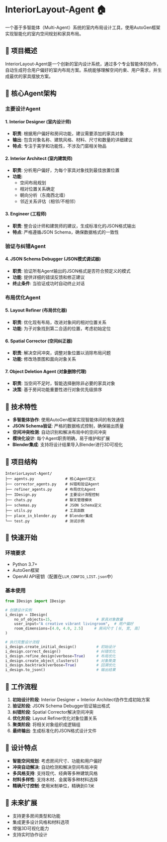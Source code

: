 # InteriorLayout-Agent 🏠

一个基于多智能体（Multi-Agent）系统的室内布局设计工具，使用AutoGen框架实现智能化的室内空间规划和家具布局。

## 🎯 项目概述

InteriorLayout-Agent是一个创新的室内设计系统，通过多个专业智能体的协作，自动生成符合用户偏好的室内布局方案。系统能够理解空间约束、用户需求，并生成最优的家具摆放方案。

## 🤖 核心Agent架构

### 主要设计Agent

#### 1. **Interior Designer (室内设计师)**
- **职责**: 根据用户偏好和房间功能，建议需要添加的家具对象
- **输出**: 包含对象名称、建筑风格、材料、尺寸和数量的详细建议
- **特点**: 专注于美学和功能性，不涉及门窗相关物品

#### 2. **Interior Architect (室内建筑师)**
- **职责**: 分析用户偏好，为每个家具对象找到最佳放置位置
- **功能**: 
  - 空间布局规划
  - 相对位置关系确定
  - 朝向分析（东南西北墙）
  - 邻近关系评估（相邻/不相邻）

#### 3. **Engineer (工程师)**
- **职责**: 整合设计师和建筑师的建议，生成标准化的JSON格式输出
- **特点**: 严格遵循JSON Schema，确保数据格式的一致性

### 验证与纠错Agent

#### 4. **JSON Schema Debugger (JSON模式调试器)**
- **职责**: 验证所有Agent输出的JSON格式是否符合预定义的模式
- **功能**: 提供详细的错误反馈和修正建议
- **终止条件**: 当验证成功时自动终止对话

### 布局优化Agent

#### 5. **Layout Refiner (布局优化器)**
- **职责**: 优化现有布局，改进对象间的相对位置关系
- **功能**: 为子对象找到第二合适的位置，考虑初始定位

#### 6. **Spatial Corrector (空间纠正器)**
- **职责**: 解决空间冲突，调整对象位置以消除布局问题
- **功能**: 修改场景图和面向对象关系

#### 7. **Object Deletion Agent (对象删除代理)**
- **职责**: 当空间不足时，智能选择删除非必要的家具对象
- **决策**: 基于房间功能重要性进行对象优先级排序

## 🔧 技术特性

- **多智能体协作**: 使用AutoGen框架实现智能体间的有效通信
- **JSON Schema验证**: 严格的数据格式控制，确保输出质量
- **空间冲突检测**: 自动识别和解决布局中的空间冲突
- **模块化设计**: 每个Agent职责明确，易于维护和扩展
- **Blender集成**: 支持将设计结果导入Blender进行3D可视化

## 📁 项目结构

```
InteriorLayout-Agent/
├── agents.py              # 核心Agent定义
├── corrector_agents.py    # 纠错和验证Agent
├── refiner_agents.py      # 布局优化Agent
├── IDesign.py             # 主要设计流程控制
├── chats.py               # 聊天管理模块
├── schemas.py             # JSON Schema定义
├── utils.py               # 工具函数
├── place_in_blender.py    # Blender集成
└── test.py                # 测试示例
```

## 🚀 快速开始

### 环境要求
- Python 3.7+
- AutoGen框架
- OpenAI API密钥（配置在`LLM_CONFIG_LIST.json`中）

### 基本使用

```python
from IDesign import IDesign

# 创建设计实例
i_design = IDesign(
    no_of_objects=15,                    # 家具对象数量
    user_input="A creative vibrant livingroom",  # 用户偏好
    room_dimensions=[4.0, 4.0, 2.5]     # 房间尺寸 [长, 宽, 高]
)

# 执行完整设计流程
i_design.create_initial_design()         # 初始设计
i_design.correct_design()                # 纠错优化
i_design.refine_design(verbose=True)     # 布局优化
i_design.create_object_clusters()        # 对象聚类
i_design.backtrack(verbose=True)         # 回溯优化
i_design.to_json()                       # 输出结果
```

## 🔄 工作流程

1. **初始设计阶段**: Interior Designer + Interior Architect协作生成初始方案
2. **验证阶段**: JSON Schema Debugger验证输出格式
3. **纠错阶段**: Spatial Corrector解决空间冲突
4. **优化阶段**: Layout Refiner优化对象位置关系
5. **聚类阶段**: 将相关对象组织成逻辑组
6. **最终输出**: 生成标准化的JSON格式设计文件

## 🎨 设计特点

- **智能空间规划**: 考虑房间尺寸、功能和用户偏好
- **冲突自动解决**: 自动检测和解决空间布局冲突
- **多风格支持**: 支持现代、经典等多种建筑风格
- **材料多样性**: 支持木材、金属等多种材料选择
- **精确尺寸控制**: 使用米制单位，精确到0.1米

## 🔮 未来扩展

- 支持更多房间类型和功能
- 集成更多设计风格和材料选项
- 增强3D可视化能力
- 支持实时协作设计



